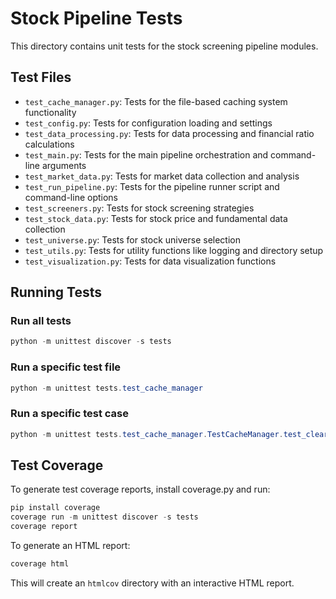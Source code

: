 # Stock Pipeline Tests

This directory contains unit tests for the stock screening pipeline modules.

## Test Files

- `test_cache_manager.py`: Tests for the file-based caching system functionality
- `test_config.py`: Tests for configuration loading and settings
- `test_data_processing.py`: Tests for data processing and financial ratio calculations
- `test_main.py`: Tests for the main pipeline orchestration and command-line arguments
- `test_market_data.py`: Tests for market data collection and analysis
- `test_run_pipeline.py`: Tests for the pipeline runner script and command-line options
- `test_screeners.py`: Tests for stock screening strategies
- `test_stock_data.py`: Tests for stock price and fundamental data collection
- `test_universe.py`: Tests for stock universe selection
- `test_utils.py`: Tests for utility functions like logging and directory setup
- `test_visualization.py`: Tests for data visualization functions

## Running Tests

### Run all tests

```powershell
python -m unittest discover -s tests
```

### Run a specific test file

```powershell
python -m unittest tests.test_cache_manager
```

### Run a specific test case

```powershell
python -m unittest tests.test_cache_manager.TestCacheManager.test_clear_cache
```

## Test Coverage

To generate test coverage reports, install coverage.py and run:

```powershell
pip install coverage
coverage run -m unittest discover -s tests
coverage report
```

To generate an HTML report:

```powershell
coverage html
```

This will create an `htmlcov` directory with an interactive HTML report.
